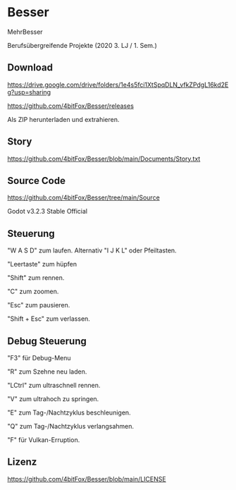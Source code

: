 # Besser
MehrBesser 

Berufsübergreifende Projekte
(2020 3. LJ / 1. Sem.)

## Download
https://drive.google.com/drive/folders/1e4s5fci1XtSpqDLN_vfkZPdgL16kd2Eg?usp=sharing

https://github.com/4bitFox/Besser/releases

Als ZIP herunterladen und extrahieren.

## Story
https://github.com/4bitFox/Besser/blob/main/Documents/Story.txt

## Source Code
https://github.com/4bitFox/Besser/tree/main/Source

Godot v3.2.3 Stable Official

## Steuerung
"W A S D" zum laufen. Alternativ "I J K L" oder Pfeiltasten.

"Leertaste" zum hüpfen

"Shift" zum rennen.

"C" zum zoomen.

"Esc" zum pausieren.

"Shift + Esc" zum verlassen.

## Debug Steuerung
"F3" für Debug-Menu

"R" zum Szehne neu laden.

"LCtrl" zum ultraschnell rennen.

"V" zum ultrahoch zu springen.

"E" zum Tag-/Nachtzyklus beschleunigen.

"Q" zum Tag-/Nachtzyklus verlangsahmen.

"F" für Vulkan-Erruption.

## Lizenz
https://github.com/4bitFox/Besser/blob/main/LICENSE
